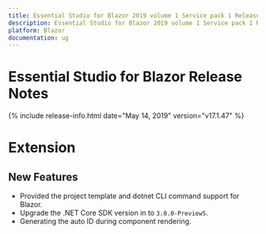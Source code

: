 ```yaml
---
title: Essential Studio for Blazor 2019 volume 1 Service pack 1 Release Notes  
description: Essential Studio for Blazor 2019 volume 1 Service pack 1 Release Notes  
platform: Blazor
documentation: ug
---
```


# Essential Studio for Blazor  Release Notes  

{% include release-info.html date="May 14, 2019"  version="v17.1.47" %} 


# Extension

## New Features

- Provided the project template and dotnet CLI command support for Blazor.
- Upgrade the .NET Core SDK version in to `3.0.0-Preview5`.
- Generating the auto ID during component rendering.